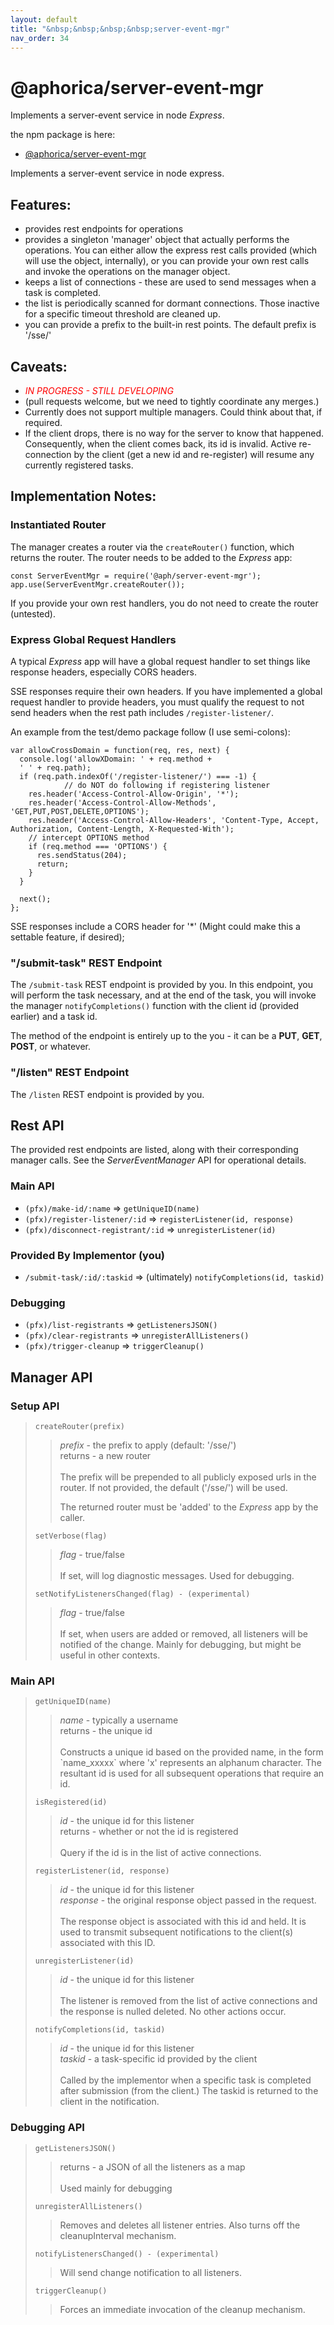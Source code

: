 ```yaml
---
layout: default
title: "&nbsp;&nbsp;&nbsp;&nbsp;server-event-mgr"
nav_order: 34
---
```

# @aphorica/server-event-mgr

Implements a server-event service in node _Express_.

the npm package is here:
 - [@aphorica/server-event-mgr](https://www.npmjs.com/package/@aphorica/server-event-mgr)

Implements a server-event service in node express.

## Features:
 - provides rest endpoints for operations
 - provides a singleton 'manager' object that actually performs
   the operations.  You can either allow the express
   rest calls provided (which will use the object, internally), 
   or you can provide your own rest calls and invoke the operations
   on the manager object.
 - keeps a list of connections - these are used to send
   messages when a task is completed.
 - the list is periodically scanned for dormant connections.  Those
   inactive for a specific timeout threshold are cleaned up.
 - you can provide a prefix to the built-in rest points.  The
   default prefix is '/sse/'

## Caveats:
 - <em style="color:red">IN PROGRESS - STILL DEVELOPING</em>
 - (pull requests welcome, but we need to tightly coordinate any
    merges.)
 - Currently does not support multiple managers. Could think
   about that, if required.
 - If the client drops, there is no way for the server to know that
   happened.  Consequently, when the client comes back, its id is
   invalid.  Active re-connection by the client (get a new id and
   re-register) will resume any currently registered tasks.

## Implementation Notes:
### Instantiated Router
The manager creates a router via the `createRouter()` function,
which returns the router.  The router needs to be added
to the _Express_ app:
```
const ServerEventMgr = require('@aph/server-event-mgr');
app.use(ServerEventMgr.createRouter());
```
If you provide your own rest handlers, you do not need to
create the router (untested).
### Express Global Request Handlers
A typical _Express_ app will have a global request handler to
set things like response headers, especially CORS headers.

SSE responses require their own headers.  If you have implemented
a global request handler to provide headers, you must qualify the
request to not send headers when the rest path includes
`/register-listener/`.

An example from the test/demo package follow (I use semi-colons):

```
var allowCrossDomain = function(req, res, next) {
  console.log('allowXDomain: ' + req.method +
  ' ' + req.path);
  if (req.path.indexOf('/register-listener/') === -1) {
            // do NOT do following if registering listener
    res.header('Access-Control-Allow-Origin', '*');
    res.header('Access-Control-Allow-Methods', 'GET,PUT,POST,DELETE,OPTIONS');
    res.header('Access-Control-Allow-Headers', 'Content-Type, Accept, Authorization, Content-Length, X-Requested-With');
    // intercept OPTIONS method
    if (req.method === 'OPTIONS') {
      res.sendStatus(204);
      return;
    }
  }

  next();
};
```

SSE responses include a CORS header for '*' (Might could make this
a settable feature, if desired);
### "/submit-task" REST Endpoint
The `/submit-task` REST endpoint is provided by you.  In this
endpoint, you will perform the task necessary, and at the end of
the task, you will invoke the manager `notifyCompletions()` function
with the client id (provided earlier) and a task id.

The method of the endpoint is entirely up to the you - it can
be a __PUT__, __GET__, __POST__, or whatever.

### "/listen" REST Endpoint
The `/listen` REST endpoint is provided by you.

## Rest API
The provided rest endpoints are listed, along with their corresponding
manager calls.  See the _ServerEventManager_ API for operational details.

### Main API
 - `(pfx)/make-id/:name` => `getUniqueID(name)`
 - `(pfx)/register-listener/:id` => `registerListener(id, response)`
 - `(pfx)/disconnect-registrant/:id` => `unregisterListener(id)`

### Provided By Implementor (you)
 - `/submit-task/:id/:taskid` => (ultimately) `notifyCompletions(id, taskid)`

### Debugging 
 - `(pfx)/list-registrants` => `getListenersJSON()`
 - `(pfx)/clear-registrants` => `unregisterAllListeners()`
 - `(pfx)/trigger-cleanup` => `triggerCleanup()`

## Manager API
### Setup API
<blockquote>
<code>createRouter(prefix)</code>
<blockquote>
<em>prefix</em> - the prefix to apply (default: '/sse/')<br/>
returns - a new router<br/><br/>
The prefix will be prepended to all publicly exposed urls
in the router.  If not provided, the default ('/sse/') will
be used.

The returned router must be 'added' to the _Express_ app by the
caller.
</blockquote>
<code>setVerbose(flag)</code>
<blockquote>
<em>flag</em> - true/false<br/><br/>
If set, will log diagnostic messages.  Used for debugging.</blockquote>
<code>setNotifyListenersChanged(flag) - (experimental)</code>
<blockquote>
<em>flag</em> - true/false<br/><br/>
If set, when users are added or removed, all listeners will be
notified of the change.  Mainly for debugging, but might be
useful in other contexts.</blockquote>
</blockquote>

### Main API
<blockquote>
<code>getUniqueID(name)</code>
<blockquote>
<em>name</em> - typically a username<br/>
returns - the unique id<br/><br/>
Constructs a unique id based on the provided name, in the form
`name_xxxxx` where 'x' represents an alphanum character.  The
resultant id is used for all subsequent operations that require
an id.</blockquote>
<code>isRegistered(id)</code>
<blockquote>
<em>id</em> - the unique id for this listener<br/>
returns - whether or not the id is registered<br/><br/>
Query if the id is in the list of active connections.</blockquote>
<code>registerListener(id, response)</code>
<blockquote>
<em>id</em> - the unique id for this listener<br/>
<em>response</em> - the original response object passed in the
      request.<br/><br/>
The response object is associated with this id and held.  It is
used to transmit subsequent notifications to the client(s)
associated with this ID.</blockquote>
<code>unregisterListener(id)</code>
<blockquote>
<em>id</em> - the unique id for this listener<br/><br/>
The listener is removed from the list of active connections and
the response is nulled deleted.  No other actions occur.</blockquote>
<code>notifyCompletions(id, taskid)</code>
<blockquote>
<em>id</em> - the unique id for this listener<br/>
<em>taskid</em> - a task-specific id provided by the client<br/><br/>
Called by the implementor when a specific task is completed after
submission (from the client.)  The taskid is returned to the client in the notification.</blockquote>
</blockquote>

### Debugging API
<blockquote>
<code>getListenersJSON()</code>
<blockquote>
returns - a JSON of all the listeners as a map<br/><br/>
Used mainly for debugging</blockquote>
<code>unregisterAllListeners()</code>
<blockquote>
Removes and deletes all listener entries.  Also
turns off the cleanupInterval mechanism.</blockquote>
<code>notifyListenersChanged() - (experimental)</code>
<blockquote>
Will send change notification to all listeners.</blockquote>
<code>triggerCleanup()</code>
<blockquote>
Forces an immediate invocation of the cleanup mechanism.</blockquote>
</blockquote>

